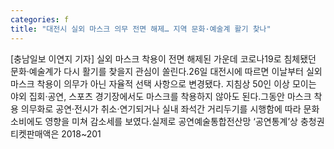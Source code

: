```yaml
---
categories: f
title: "대전시 실외 마스크 의무 전면 해제… 지역 문화·예술계 활기 찾나"
---
```

[충남일보 이연지 기자] 실외 마스크 착용이 전면 해제된 가운데 코로나19로 침체됐던 문화·예술계가 다시 활기를 찾을지 관심이 쏠린다.26일 대전시에 따르면 이날부터 실외 마스크 착용이 의무가 아닌 자율적 선택 사항으로 변경됐다. 지침상 50인 이상 모이는 야외 집회·공연, 스포츠 경기장에서도 마스크를 착용하지 않아도 된다.그동안 마스크 착용 의무화로 공연·전시가 취소·연기되거나 실내 좌석간 거리두기를 시행함에 따라 문화 소비에도 영향을 미쳐 감소세를 보였다.실제로 공연예술통합전산망 ‘공연통계’상 충청권 티켓판매액은 2018~201